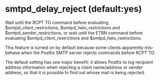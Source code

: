 # smtpd_delay_reject (default:yes) 


Wait until the RCPT TO command before evaluating
$smtpd_client_restrictions, $smtpd_helo_restrictions and
$smtpd_sender_restrictions, or wait until the ETRN command before
evaluating $smtpd_client_restrictions and $smtpd_helo_restrictions.



This feature is turned on by default because some clients apparently
mis-behave when the Postfix SMTP server rejects commands before
RCPT TO.



The default setting has one major benefit: it allows Postfix to log
recipient address information when rejecting a client name/address
or sender address, so that it is possible to find out whose mail
is being rejected.



